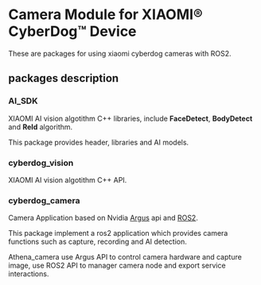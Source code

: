 # Camera Module for XIAOMI&reg; CyberDog&trade; Device
These are packages for using xiaomi cyberdog cameras with ROS2.

## packages description

### AI_SDK
XIAOMI AI vision algotithm C++ libraries, include **FaceDetect**, **BodyDetect** and **ReId** algorithm.

This package provides header, libraries and AI models.

### cyberdog_vision
XIAOMI AI vision algotithm C++ API.

### cyberdog_camera
Camera Application based on Nvidia [Argus](https://docs.nvidia.com/jetson/l4t-multimedia/group__LibargusAPI.html) api and [ROS2](https://www.ros.org/).

This package implement a ros2 application which provides camera functions such as capture, recording and AI detection.

Athena_camera use Argus API to control camera hardware and capture image, use ROS2 API to manager camera node and export service interactions.
